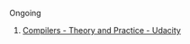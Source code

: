 Ongoing
1. [Compilers - Theory and Practice - Udacity](compiler%20design%20-%20udacity/Compilers%20-%20Theory%20and%20Practice%20-%20Udacity.md)